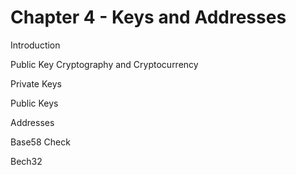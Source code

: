 # Chapter 4 - Keys and Addresses

Introduction

Public Key Cryptography and Cryptocurrency

Private Keys

Public Keys

Addresses

Base58 Check

Bech32

